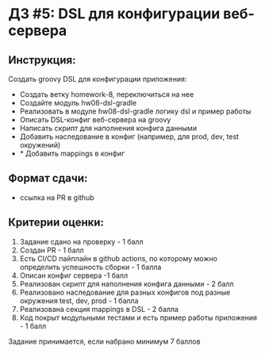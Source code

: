 # ДЗ #5: DSL для конфигурации веб-сервера

## Инструкция:
Создать groovy DSL для конфигурации приложения:

- Создать ветку homework-8, переключиться на нее
- Создайте модуль hw08-dsl-gradle
- Реализовать в модуле hw08-dsl-gradle логику dsl и пример работы
- Описать DSL-конфиг веб-сервера на groovy
- Написать скрипт для наполнения конфига данными
- Добавить наследование в конфиг (например, для prod, dev, test окружений) 
- \* Добавить mappings в конфиг

## Формат сдачи:
- ссылка на PR в github

## Критерии оценки:
1. Задание сдано на проверку - 1 балл
2. Создан PR - 1 балл
3. Есть CI/CD пайплайн в github actions, по которому можно определить успешность сборки - 1 балла
4. Описан конфиг сервера -1 балл
5. Реализован скрипт для наполнения конфига данными - 2 балл
6. Реализовано наследование для разных конфигов под разные окружения test, dev, prod - 1 балла
7. Реализована секция mappings в DSL - 2 балла
8. Код покрыт модульными тестами и есть пример работы приложения - 1 балл

Задание принимается, если набрано минимум 7 баллов

